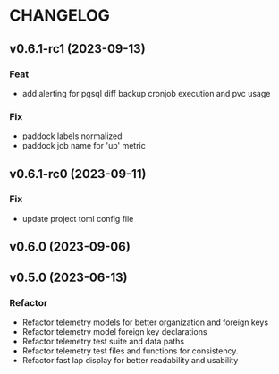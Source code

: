 # CHANGELOG

## v0.6.1-rc1 (2023-09-13)

### Feat

- add alerting for pgsql diff backup cronjob execution and pvc usage

### Fix

- paddock labels normalized
- paddock job name for 'up' metric

## v0.6.1-rc0 (2023-09-11)

### Fix

- update project toml config file

## v0.6.0 (2023-09-06)

## v0.5.0 (2023-06-13)

### Refactor

- Refactor telemetry models for better organization and foreign keys
- Refactor telemetry model foreign key declarations
- Refactor telemetry test suite and data paths
- Refactor telemetry test files and functions for consistency.
- Refactor fast lap display for better readability and usability
